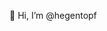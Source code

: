 👋 Hi, I’m @hegentopf


<!---
hegentopf/hegentopf is a ✨ special ✨ repository because its `README.md` (this file) appears on your GitHub profile.
You can click the Preview link to take a look at your changes.
--->
